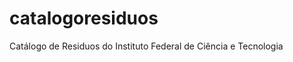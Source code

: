 catalogoresiduos
================

Catálogo  de Residuos do Instituto Federal de Ciência e Tecnologia  
